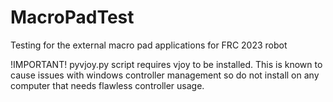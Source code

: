 # MacroPadTest
Testing for the external macro pad applications for FRC 2023 robot

!IMPORTANT! pyvjoy.py script requires vjoy to be installed. This is known to cause issues with windows controller management so do not install on any computer that needs flawless controller usage.
